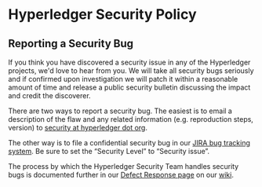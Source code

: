 # Hyperledger Security Policy

## Reporting a Security Bug

If you think you have discovered a security issue in any of the Hyperledger projects, we'd love to hear from you. We will take all security bugs seriously and if confirmed upon investigation we will patch it within a reasonable amount of time and release a public security bulletin discussing the impact and credit the discoverer.

There are two ways to report a security bug. The easiest is to email a description of the flaw and any related information (e.g. reproduction steps, version) to [security at hyperledger dot org](mailto:security@hyperledger.org).

The other way is to file a confidential security bug in our [JIRA bug tracking system](https://jira.hyperledger.org). Be sure to set the “Security Level” to “Security issue”.

The process by which the Hyperledger Security Team handles security bugs is documented further in our [Defect Response page](https://wiki.hyperledger.org/display/HYP/Defect+Response) on our [wiki](https://wiki.hyperledger.org).

